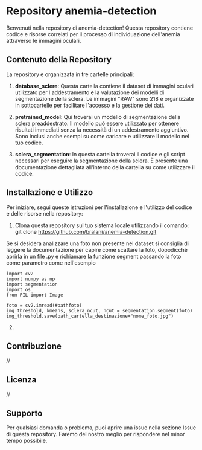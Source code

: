 # Repository anemia-detection

Benvenuti nella repository di anemia-detection! Questa repository contiene codice e risorse correlati per il processo di individuazione dell'anemia attraverso le immagini oculari.

## Contenuto della Repository

La repository è organizzata in tre cartelle principali:

1. **database_sclere**: Questa cartella contiene il dataset di immagini oculari utilizzato per l'addestramento e la valutazione dei modelli di segmentazione della sclera. Le immagini "RAW" sono 218 e organizzate in sottocartelle per facilitare l'accesso e la gestione dei dati.

2. **pretrained_model**: Qui troverai un modello di segmentazione della sclera preaddestrato. Il modello può essere utilizzato per ottenere risultati immediati senza la necessità di un addestramento aggiuntivo. Sono inclusi anche esempi su come caricare e utilizzare il modello nel tuo codice.

3. **sclera_segmentation**: In questa cartella troverai il codice e gli script necessari per eseguire la segmentazione della sclera. È presente una documentazione dettagliata all'interno della cartella su come utilizzare il codice.

## Installazione e Utilizzo

Per iniziare, segui queste istruzioni per l'installazione e l'utilizzo del codice e delle risorse nella repository:

1. Clona questa repository sul tuo sistema locale utilizzando il comando: git clone https://github.com/bralani/anemia-detection.git

Se si desidera analizzare una foto non presente nel dataset si consiglia di leggere la documentazione per capire come scattare la foto, dopodicchè aprirla in un file .py e richiamare la funzione segment passando la foto come parametro come nell'esempio
```
import cv2
import numpy as np
import segmentation
import os
from PIL import Image

foto = cv2.imread(#pathfoto)
img_threshold, kmeans, sclera_ncut, ncut = segmentation.segment(foto)
img_threshold.save(path_cartella_destinazione+"nome_foto.jpg")
```

2. 

## Contribuzione

//

## Licenza

//

## Supporto

Per qualsiasi domanda o problema, puoi aprire una issue nella sezione Issue di questa repository. Faremo del nostro meglio per rispondere nel minor tempo possibile.
